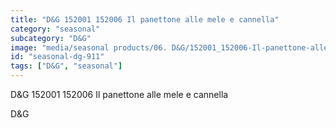 ```yaml
---
title: "D&G 152001 152006 Il panettone alle mele e cannella"
category: "seasonal"
subcategory: "D&G"
image: "media/seasonal products/06. D&G/152001_152006-Il-panettone-alle-mele-e-cannella.jpg"
id: "seasonal-dg-911"
tags: ["D&G", "seasonal"]
---
```


D&G 152001 152006 Il panettone alle mele e cannella

D&G

